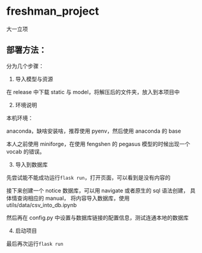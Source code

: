# freshman_project

大一立项

## 部署方法：

分为几个步骤：

1. 导入模型与资源

在 release 中下载 static 与 model，将解压后的文件夹，放入到本项目中

2. 环境说明

本机环境：

anaconda，缺啥安装啥，推荐使用 pyenv，然后使用 anaconda 的 base

本人之前使用 miniforge，在使用 fengshen 的 pegasus 模型的时候出现一个 vocab 的错误。

3. 导入到数据库

先尝试能不能成功运行`flask run`，打开页面，可以看到是没有内容的

接下来创建一个 notice 数据库，可以用 navigate 或者原生的 sql 语法创建，
具体情查询相应的 manual，
将内容导入数据库，使用 utils/data/csv_into_db.ipynb

然后再在 config.py 中设置与数据库链接的配置信息，测试连通本地的数据库

4. 启动项目

最后再次运行`flask run`
